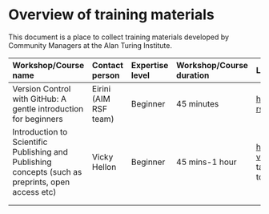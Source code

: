 # Overview of training materials
This document is a place to collect training materials developed by Community Managers at the Alan Turing Institute.



| Workshop/Course name | Contact person | Expertise level | Workshop/Course duration | Links to find details |
|:-----------|:-----------|:-----------|:-----------|:-----------|
| Version Control with GitHub: A gentle introduction for beginners | Eirini (AIM RSF team) | Beginner | 45 minutes | https://github.com/aim-rsf/github-intro |
| Introduction to Scientific Publishing and Publishing concepts (such as preprints, open access etc)  | Vicky Hellon | Beginner  | 45 mins-1 hour  | https://www.youtube.com/watch?v=Mycp7SzBWB0 Currently in talk format, but could be adapted to be a workshop |
|  |  |  |  |  |
|  |  |  |  |  |
